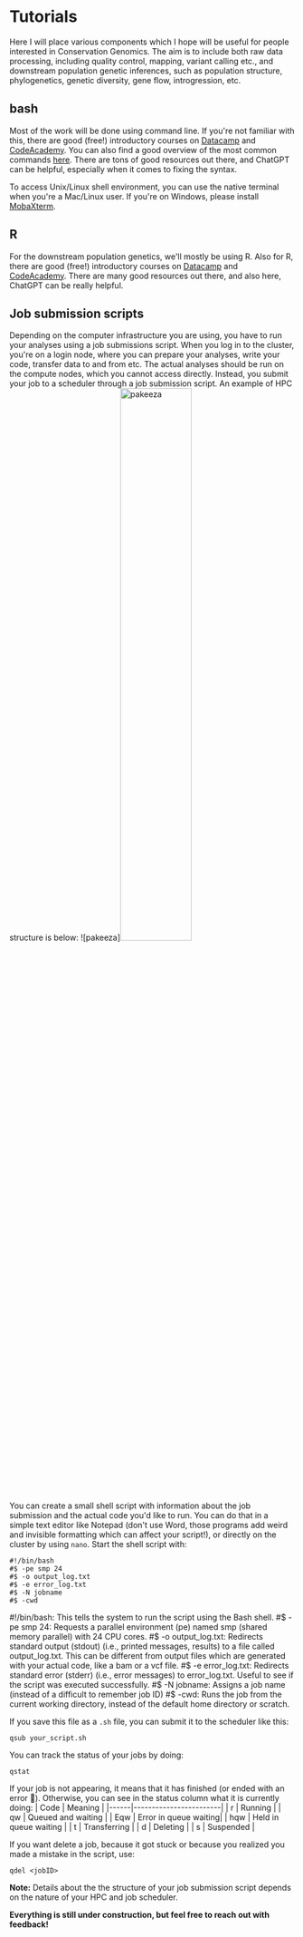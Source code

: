 # Tutorials

Here I will place various components which I hope will be useful for people interested in Conservation Genomics. The aim is to include both raw data processing, including quality control, mapping, variant calling etc., and downstream population genetic inferences, such as population structure, phylogenetics, genetic diversity, gene flow, introgression, etc. 

## bash

Most of the work will be done using command line. If you're not familiar with this, there are good (free!) introductory courses on [Datacamp](https://app.datacamp.com/learn/courses/introduction-to-bash-scripting]) and [CodeAcademy](https://www.codecademy.com/learn/learn-the-command-line). You can also find a good overview of the most common commands [here](https://ryanstutorials.net/linuxtutorial/navigation.php). There are tons of good resources out there, and ChatGPT can be helpful, especially when it comes to fixing the syntax.

To access Unix/Linux shell environment, you can use the native terminal when you're a Mac/Linux user. If you're on Windows, please install [MobaXterm](https://mobaxterm.mobatek.net/).

## R

For the downstream population genetics, we'll mostly be using R. Also for R, there are good (free!) introductory courses on [Datacamp](https://app.datacamp.com/learn/courses/free-introduction-to-r) and [CodeAcademy](https://www.codecademy.com/learn/learn-r). There are many good resources out there, and also here, ChatGPT can be really helpful.

## Job submission scripts

Depending on the computer infrastructure you are using, you have to run your analyses using a job submissions script. When you log in to the cluster, you're on a login node, where you can prepare your analyses, write your code, transfer data to and from etc. The actual analyses should be run on the compute nodes, which you cannot access directly. Instead, you submit your job to a scheduler through a job submission script. An example of HPC structure is below:
![pakeeza]<img src="Images/structure.png" alt="pakeeza" width="50%">

You can create a small shell script with information about the job submission and the actual code you'd like to run. You can do that in a simple text editor like Notepad (don't use Word, those programs add weird and invisible formatting which can affect your script!), or directly on the cluster by using `nano`. Start the shell script with:
```
#!/bin/bash 
#$ -pe smp 24 
#$ -o output_log.txt 
#$ -e error_log.txt
#$ -N jobname
#$ -cwd
```

#!/bin/bash: This tells the system to run the script using the Bash shell.
#$ -pe smp 24: Requests a parallel environment (pe) named smp (shared memory parallel) with 24 CPU cores.
#$ -o output_log.txt: Redirects standard output (stdout) (i.e., printed messages, results) to a file called output_log.txt. This can be different from output files which are generated with your actual code, like a bam or a vcf file.
#$ -e error_log.txt: Redirects standard error (stderr) (i.e., error messages) to error_log.txt. Useful to see if the script was executed successfully.
#$ -N jobname: Assigns a job name (instead of a difficult to remember job ID)
#$ -cwd: Runs the job from the current working directory, instead of the default home directory or scratch.

If you save this file as a `.sh` file, you can submit it to the scheduler like this:
```
qsub your_script.sh
```

You can track the status of your jobs by doing:
```
qstat
```

If your job is not appearing, it means that it has finished (or ended with an error :grimacing:). Otherwise, you can see in the status column what it is currently doing:
| Code | Meaning               |
|------|------------------------|
| r    | Running               |
| qw   | Queued and waiting    |
| Eqw  | Error in queue waiting|
| hqw  | Held in queue waiting |
| t    | Transferring          |
| d    | Deleting              |
| s    | Suspended             |

If you want delete a job, because it got stuck or because you realized you made a mistake in the script, use:
```
qdel <jobID>
```

**Note:** Details about the the structure of your job submission script depends on the nature of your HPC and job scheduler.

**Everything is still under construction, but feel free to reach out with feedback!**
